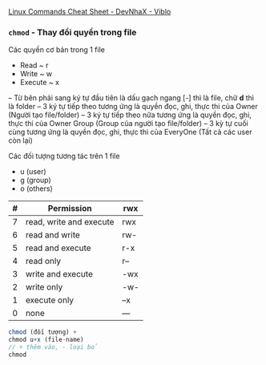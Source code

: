 [Linux Commands Cheat Sheet - DevNhaX - Viblo](https://viblo.asia/p/linux-commands-cheat-sheet-Rk74axnMVeO#_cac-lenh-ve-networking-7)

### `chmod` - Thay đổi quyền trong file

Các quyền cơ bản trong 1 file
- Read ~ r
- Write ~ w
- Execute ~ x

– Từ bên phải sang ký tự đầu tiên là dấu gạch ngang [-] thì là file, chữ **d** thì là folder
– 3 ký tự tiếp theo tương ứng là quyền đọc, ghi, thực thi của Owner (Người tạo file/folder)
– 3 ký tự tiếp theo nữa tương ứng là quyền đọc, ghi, thực thi của Owner Group (Group của người tạo file/folder)
– 3 kỳ tự cuối cùng tương ứng là quyền đọc, ghi, thực thi của EveryOne (Tất cả các user còn lại)

Các đối tượng tương tác trên 1 file
- u (user)
- g (group)
- o (others)

| #   | Permission              | rwx |
| --- | ----------------------- | --- |
| 7   | read, write and execute | rwx |
| 6   | read and write          | rw- |
| 5   | read and execute        | r-x |
| 4   | read only               | r–  |
| 3   | write and execute       | -wx |
| 2   | write only              | -w- |
| 1   | execute only            | –x  |
| 0   | none                    | —   |

```jsx
chmod (đối tượng) +
chmod u+x (file-name)
// + thêm vào, - loại bỏ
chmod 
```

